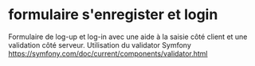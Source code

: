 # formulaire s'enregister et login 
Formulaire de log-up et log-in avec une aide à la saisie côté client et une validation côté serveur.
Utilisation du validator Symfony https://symfony.com/doc/current/components/validator.html
